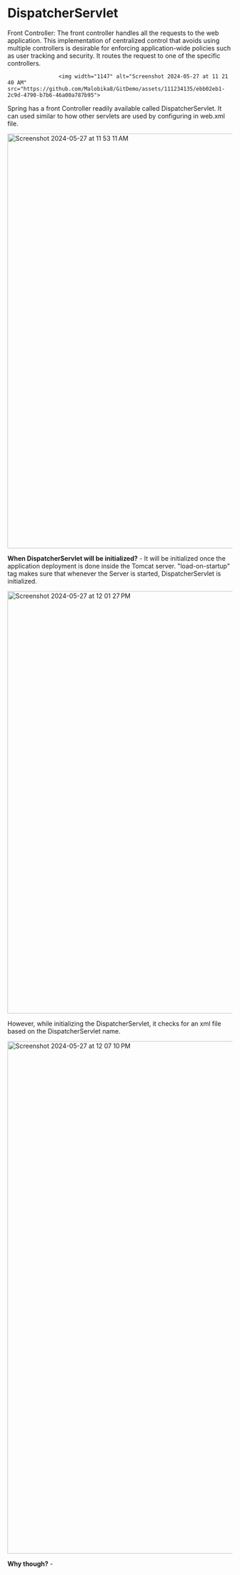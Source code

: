 # **DispatcherServlet**

  Front Controller: The front controller handles all the requests to the web application. This implementation of centralized control that
                    avoids using multiple controllers is desirable for enforcing application-wide policies such as user tracking and security.
                    It routes the request to one of the specific controllers.

                    <img width="1147" alt="Screenshot 2024-05-27 at 11 21 40 AM" src="https://github.com/Malobika8/GitDemo/assets/111234135/ebb02eb1-2c9d-4790-b7b6-46a00a787b95">

  Spring has a front Controller readily available called DispatcherServlet. It can used similar to how other servlets are used by configuring
  in web.xml file.
  
  <img width="929" alt="Screenshot 2024-05-27 at 11 53 11 AM" src="https://github.com/Malobika8/GitDemo/assets/111234135/9a3c5215-2ac1-4734-8849-e8b7964513e7">

  **When DispatcherServlet will be initialized?** - It will be initialized once the application deployment is done inside the Tomcat server.
  "load-on-startup" tag makes sure that whenever the Server is started, DispatcherServlet is initialized. 
  
  <img width="946" alt="Screenshot 2024-05-27 at 12 01 27 PM" src="https://github.com/Malobika8/GitDemo/assets/111234135/5cf8a871-e4f8-4624-92be-8965818a813c">

  However, while initializing the DispatcherServlet, it checks for an xml file based on the DispatcherServlet name.
  
  <img width="1148" alt="Screenshot 2024-05-27 at 12 07 10 PM" src="https://github.com/Malobika8/GitDemo/assets/111234135/538a5ed3-24c5-42c2-9811-eac9075c39f5">

  **Why though?** - 
